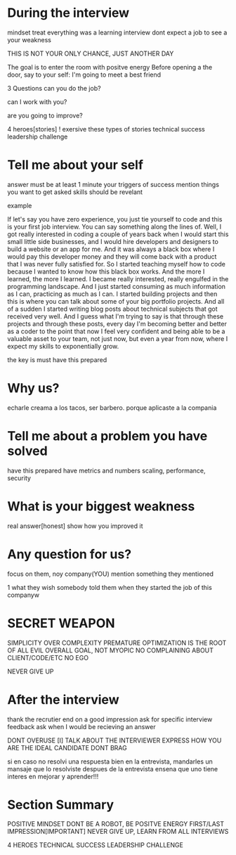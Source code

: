 # During the interview

mindset
treat everything was a learning interview
dont expect a job
to see a your weakness

THIS IS NOT YOUR ONLY CHANCE, JUST ANOTHER DAY

The goal is to enter the room with positve energy
Before opening a the door, say to your self: I'm going to meet a best friend

3 Questions
can you do the job?

can I work with you?

are you going to improve?

4 heroes[stories]
! exersive these types of stories
technical
success
leadership
challenge

# Tell me about your self

answer must be at least 1 minute
your triggers of success
mention things you want to get asked
skills should be revelant

example

If let's say you have zero experience, you just tie yourself to code and this is your first job interview.
You can say something along the lines of.
Well, I got really interested in coding a couple of years back when I would start this small little
side businesses, and I would hire developers and designers to build a website or an app for me.
And it was always a black box where I would pay this developer money and they will come back with a
product that I was never fully satisfied for.
So I started teaching myself how to code because I wanted to know how this black box works.
And the more I learned, the more I learned.
I became really interested, really engulfed in the programming landscape.
And I just started consuming as much information as I can, practicing as much as I can.
I started building projects and then this is where you can talk about some of your big portfolio projects.
And all of a sudden I started writing blog posts about technical subjects that got received very well.
And I guess what I'm trying to say is that through these projects and through these posts, every day
I'm becoming better and better as a coder to the point that now I feel very confident and being able
to be a valuable asset to your team, not just now, but even a year from now, where I expect my skills
to exponentially grow.

the key is must have this prepared

# Why us?

echarle creama a los tacos, ser barbero. porque aplicaste a la compania

# Tell me about a problem you have solved

have this prepared
have metrics and numbers
scaling, performance, security

# What is your biggest weakness

real answer[honest]
show how you improved it

# Any question for us?

focus on them, noy company(YOU)
mention something they mentioned

1 what they wish somebody told them when they started the job of this companyw

# SECRET WEAPON

SIMPLICITY OVER COMPLEXITY
PREMATURE OPTIMIZATION IS THE ROOT OF ALL EVIL
OVERALL GOAL, NOT MYOPIC
NO COMPLAINING ABOUT CLIENT/CODE/ETC
NO EGO

NEVER GIVE UP

# After the interview

thank the recrutier
end on a good impression
ask for specific interview feedback
ask when I would be recieving an answer

DONT OVERUSE [I]
TALK ABOUT THE INTERVIEWER
EXPRESS HOW YOU ARE THE IDEAL CANDIDATE
DONT BRAG

si en caso no resolvi una respuesta bien en la entrevista, mandarles un mansaje que lo resolviste despues de la entrevista
ensena que uno tiene interes en mejorar y aprender!!!

# Section Summary

POSITIVE MINDSET
DONT BE A ROBOT, BE POSITVE ENERGY
FIRST/LAST IMPRESSION[IMPORTANT]
NEVER GIVE UP, LEARN FROM ALL INTERVIEWS

4 HEROES
TECHNICAL
SUCCESS
LEADERSHIP
CHALLENGE
